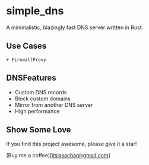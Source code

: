 # simple_dns

A minimalistic, blazingly fast DNS server written in Rust.

## Use Cases
    + FirewallProxy 

## DNSFeatures

+ Custom DNS records
+ Block custom domains
+ Mirror from another DNS server
+ High performance

## Show Some Love

If you find this project awesome, please give it a star!

(Buy me a coffee)[itsissachar@gmail.com]
